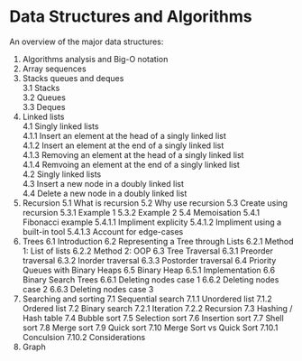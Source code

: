 # Data Structures and Algorithms

An overview of the major data structures:

1. Algorithms analysis and Big-O notation  
2. Array sequences  
3. Stacks queues and deques  
    3.1 Stacks  
    3.2 Queues  
    3.3 Deques  
4. Linked lists  
    4.1 Singly linked lists  
        4.1.1 Insert an element at the head of a singly linked list  
        4.1.2 Insert an element at the end of a singly linked list  
        4.1.3 Removing an element at the head of a singly linked list  
        4.1.4 Remvoing an element at the end of a singly linked list  
    4.2 Singly linked lists  
    4.3 Insert a new node in a doubly linked list  
    4.4 Delete a new node in a doubly linked list  
5. Recursion
    5.1 What is recursion
    5.2 Why use recursion
    5.3 Create using recursion
        5.3.1 Example 1
        5.3.2 Example 2
    5.4 Memoisation
        5.4.1 Fibonacci example
        5.4.1.1 Impliment explicity
        5.4.1.2 Impliment using a built-in tool
        5.4.1.3 Account for edge-cases
6. Trees
    6.1 Introduction
    6.2 Representing a Tree through Lists
        6.2.1 Method 1: List of lists
        6.2.2 Method 2: OOP
    6.3 Tree Traversal
        6.3.1 Preorder traversal
        6.3.2 Inorder traversal
        6.3.3 Postorder traversal
    6.4 Priority Queues with Binary Heaps
    6.5 Binary Heap
        6.5.1 Implementation
    6.6 Binary Search Trees
        6.6.1 Deleting nodes case 1
        6.6.2 Deleting nodes case 2
        6.6.3 Deleting nodes case 3
7. Searching and sorting
    7.1 Sequential search
        7.1.1 Unordered list
        7.1.2 Ordered list
    7.2 Binary search
        7.2.1 Iteration
        7.2.2 Recursion
    7.3 Hashing / Hash table
    7.4 Bubble sort
    7.5 Selection sort
    7.6 Insertion sort
    7.7 Shell sort
    7.8 Merge sort
    7.9 Quick sort
    7.10 Merge Sort vs Quick Sort
        7.10.1 Conculsion
    7.10.2 Considerations
8. Graph  